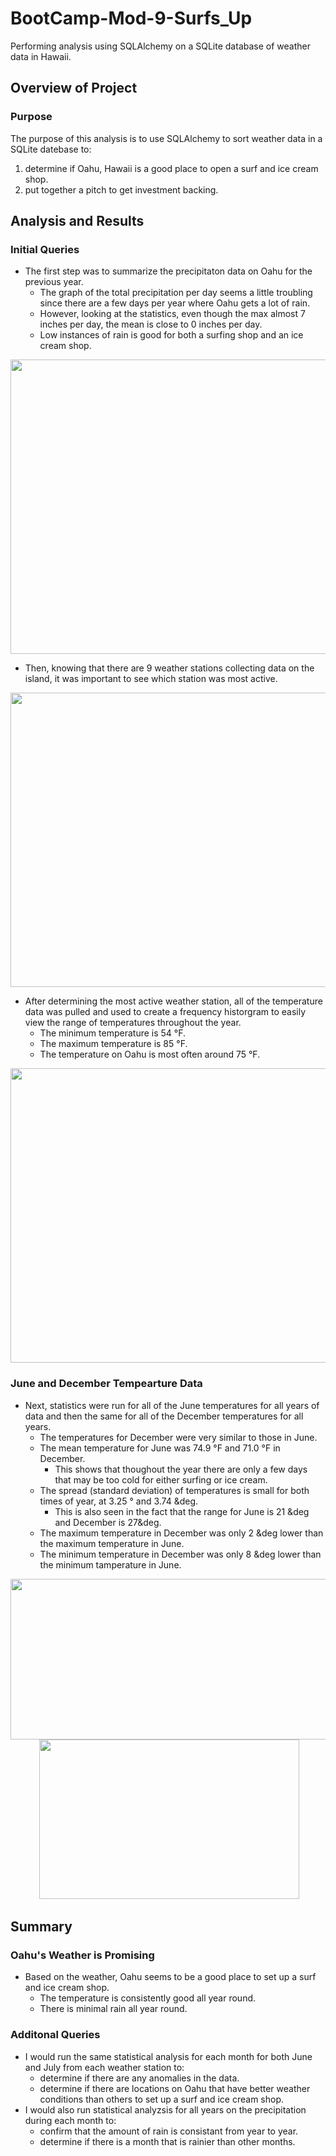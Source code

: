 # BootCamp-Mod-9-Surfs_Up
Performing analysis using SQLAlchemy on a SQLite database of weather data in Hawaii.

## Overview of Project

### Purpose
The purpose of this analysis is to use SQLAlchemy to sort weather data in a SQLite datebase to:
  1. determine if Oahu, Hawaii is a good place to open a surf and ice cream shop.
  2. put together a pitch to get investment backing.

## Analysis and Results
### Initial Queries
- The first step was to summarize the precipitaton data on Oahu for the previous year.
  * The graph of the total precipitation per day seems a little troubling since there are a few days per year where Oahu gets a lot of rain. 
  * However, looking at the statistics, even though the max almost 7 inches per day, the mean is close to 0 inches per day.
  * Low instances of rain is good for both a surfing shop and an ice cream shop.

<p align="center"><img src=""width="529" height="471"/></p>

- Then, knowing that there are 9 weather stations collecting data on the island, it was important to see which station was most active.
<p align="center"><img src=""width="529" height="471"/></p>

- After determining the most active weather station, all of the temperature data was pulled and used to create a frequency historgram to easily view the range of temperatures throughout the year.
  * The minimum temperature is 54 &deg;F.
  * The maximum temperature is 85 &deg;F.
  * The temperature on Oahu is most often around 75 &deg;F.
<p align="center"><img src=""width="529" height="471"/></p>


### June and December Tempearture Data
- Next, statistics were run for all of the June temperatures for all years of data and then the same for all of the December temperatures for all years.
  * The temperatures for December were very similar to those in June.
  * The mean temperature for June was 74.9 &deg;F and 71.0 &deg;F in December.
    - This shows that thoughout the year there are only a few days that may be too cold for either surfing or ice cream.
  * The spread (standard deviation) of temperatures is small for both times of year, at 3.25 &deg; and 3.74 &deg.
    - This is also seen in the fact that the range for June is 21 &deg and December is 27&deg.
  * The maximum temperature in December was only 2 &deg lower than the maximum temperature in June.
  * The minimum temperature in December was only 8 &deg lower than the minimum tamperature in June.

<p align="center"><img src=""width="548.8" height="257.6"/>&nbsp;<img src=""width="415.2" height="254.4"/></p>

 
## Summary
### Oahu's Weather is Promising
- Based on the weather, Oahu seems to be a good place to set up a surf and ice cream shop.
  * The temperature is consistently good all year round.
  * There is minimal rain all year round.

### Additonal Queries
- I would run the same statistical analysis for each month for both June and July from each weather station to:
  * determine if there are any anomalies in the data. 
  * determine if there are locations on Oahu that have better weather conditions than others to set up a surf and ice cream shop.
- I would also run statistical analyzsis for all years on the precipitation during each month to:
  * confirm that the amount of rain is consistant from year to year.
  * determine if there is a month that is rainier than other months.





